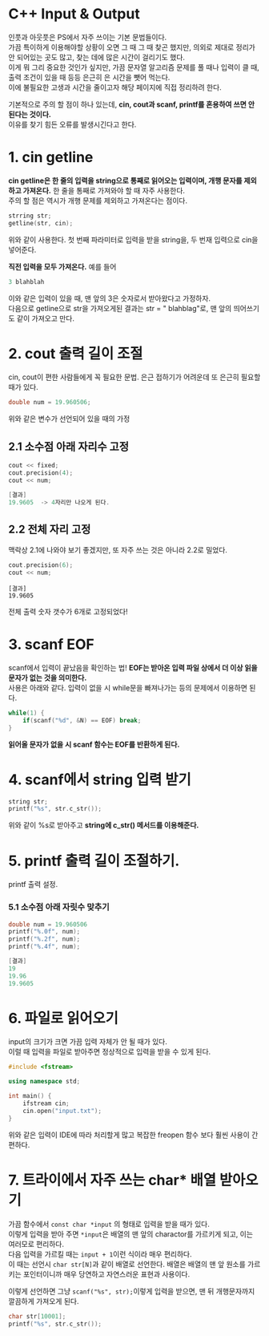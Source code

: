 C++ Input & Output
==== 

인풋과 아웃풋은 PS에서 자주 쓰이는 기본 문법들이다.     
가끔 특이하게 이용해야할 상황이 오면 그 때 그 때 찾곤 했지만, 의외로 제대로 정리가 안 되어있는 곳도 많고, 찾는 데에 많은 시간이 걸리기도 했다.    
이게 뭐 그리 중요한 것인가 싶지만, 가끔 문자열 알고리즘 문제를 풀 때나 입력이 클 때, 출력 조건이 있을 때 등등 은근히 은 시간을 뺏어 먹는다.   
이에 불필요한 고생과 시간을 줄이고자 해당 페이지에 직접 정리하려 한다.

기본적으로 주의 할 점이 하나 있는데, **cin, cout과 scanf, printf를 혼용하여 쓰면 안 된다는 것이다.**     
이유를 찾기 힘든 오류를 발생시긴다고 한다.

# 1. cin getline
**cin getline은 한 줄의 입력을 string으로 통째로 읽어오는 입력이며, 개행 문자를 제외하고 가져온다.** 한 줄을 통째로 가져와야 할 때 자주 사용한다.    
주의 할 점은 역시가 개행 문제를 제외하고 가져온다는 점이다. 
```c++
strring str;
getline(str, cin);
```
위와 같이 사용한다. 첫 번째 파라미터로 입력을 받을 string을, 두 번재 입력으로 cin을 넣어준다.    

**직전 입력을 모두 가져온다.** 예를 들어
```c++
3 blahblah
```
이와 같은 입력이 있을 때, 맨 앞의 3은 숫자로서 받아왔다고 가정하자.    
다음으로 getline으로 str을 가져오게된 결과는 str = " blahblag"로, 맨 앞의 띄어쓰기도 같이 가져오고 만다.

# 2. cout 출력 길이 조절

cin, cout이 편한 사람들에게 꼭 필요한 문법. 은근 접하기가 어려운데 또 은근히 필요할 때가 있다.

```c++
double num = 19.960506;
```

위와 같은 변수가 선언되어 있을 때의 가정

## 2.1 소수점 아래 자리수 고정
```c++
cout << fixed;
cout.precision(4);
cout << num;
```
```c++
[결과]
19.9605  -> 4자리만 나오게 된다.
```

## 2.2 전체 자리 고정
맥락상 2.1에 나와야 보기 좋겠지만, 또 자주 쓰는 것은 아니라 2.2로 밀었다.
```C++
cout.precision(6);
cout << num;
```
```
[결과]
19.9605
```
전체 출력 숫자 갯수가 6개로 고정되었다!

# 3. scanf EOF
scanf에서 입력이 끝났음을 확인하는 법! **EOF는 받아온 입력 파일 상에서 더 이상 읽을 문자가 없는 것을 의미한다.**    
사용은 아래와 같다. 입력이 없을 시 while문을 빠져나가는 등의 문제에서 이용하면 된다.
```c++
while(1) {
    if(scanf("%d", &N) == EOF) break;
}
```
**읽어올 문자가 없을 시 scanf 함수는 EOF를 반환하게 된다.**

# 4. scanf에서 string 입력 받기
```c++
string str;
printf("%s", str.c_str());
```
위와 같이 %s로 받아주고 **string에 c_str() 메서드를 이용해준다.**

# 5. printf 출력 길이 조절하기.

printf 출력 설정.

### 5.1 소수점 아래 자릿수 맞추기 
```c++
double num = 19.960506
printf("%.0f", num);
printf("%.2f", num);
printf("%.4f", num);
```
```c++
[결과]
19
19.96
19.9605
```


# 6. 파일로 읽어오기
input의 크기가 크면 가끔 입력 자체가 안 될 때가 있다.    
이럴 때 입력을 파일로 받아주면 정상적으로 입력을 받을 수 있게 된다.

```c++
#include <fstream>

using namespace std;

int main() {
    ifstream cin;
    cin.open("input.txt");
}

```
위와 같은 입력이 IDE에 따라 처리할게 많고 복잡한 freopen 함수 보다 훨씬 사용이 간편하다.


# 7. 트라이에서 자주 쓰는 char* 배열 받아오기

가끔 함수에서 `const char *input` 의 형태로 입력을 받을 때가 있다.    
이렇게 입력을 받아 주면 `*input`은 배열의 맨 앞의 charactor를 가르키게 되고, 이는 여러모로 편리하다.    
다음 입력을 가르킬 때는 `input + 1`이런 식이라 매우 편리하다.    
이 때는 선언시 `char str[N]`과 같이 배열로 선언한다. 배열은 배열의 맨 앞 원소를 가르키는 포인터이니까 매우 당연하고 자연스러운 표현과 사용이다.    

이렇게 선언하면 그냥 `scanf("%s", str);`이렇게 입력을 받으면, 맨 뒤 개행문자까지 깔끔하게 가져오게 된다.

```c++
char str[10001];
printf("%s", str.c_str());
```
